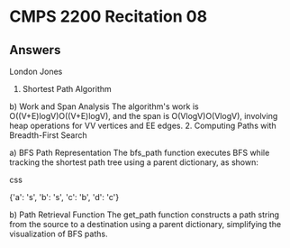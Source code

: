# CMPS 2200 Recitation 08

## Answers

London Jones

1. Shortest Path Algorithm

b) Work and Span Analysis
The algorithm's work is O((V+E)log⁡V)O((V+E)logV), and the span is O(Vlog⁡V)O(VlogV), involving heap operations for VV vertices and EE edges.
2. Computing Paths with Breadth-First Search

a) BFS Path Representation
The bfs_path function executes BFS while tracking the shortest path tree using a parent dictionary, as shown:

css

{'a': 's', 'b': 's', 'c': 'b', 'd': 'c'}

b) Path Retrieval Function
The get_path function constructs a path string from the source to a destination using a parent dictionary, simplifying the visualization of BFS paths.

